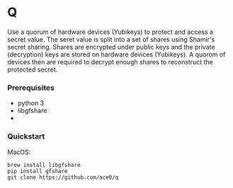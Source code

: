 # Q
Use a quorum of hardware devices (Yubikeys) to protect and access a secret value. The seret value is split into a set of shares using Shamir's secret sharing. Shares are encrypted under public keys and the private (decryption) keys are stored on hardware devices (Yubikeys). A quorom of devices then are required to decrypt enough shares to reconstruct the protected secret.

### Prerequisites
- python 3
- libgfshare
- 

### Quickstart
MacOS:
```
brew install libgfshare
pip install gfshare
git clone https://github.com/ace0/q
```

